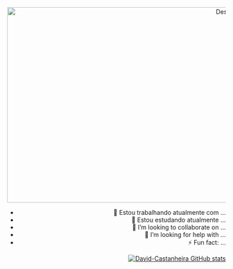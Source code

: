 <div align="right">
    <img width="675" height="450" title="Desenvolvimento/Tecnologia" src="[Desenvolvimento back-end](https://techvify-software.com/wp-content/uploads/2023/07/backend.png)"/>
<div>

- 🔭 Estou trabalhando atualmente com ...
- 🌱 Estou estudando atualmente ...
- 👯 I’m looking to collaborate on ...
- 🤔 I’m looking for help with ...
- ⚡ Fun fact: ...

[![David-Castanheira GitHub stats](https://github-readme-stats.vercel.app/api?username=David-Castanheira)](https://github.com/anuraghazra/github-readme-stats)
